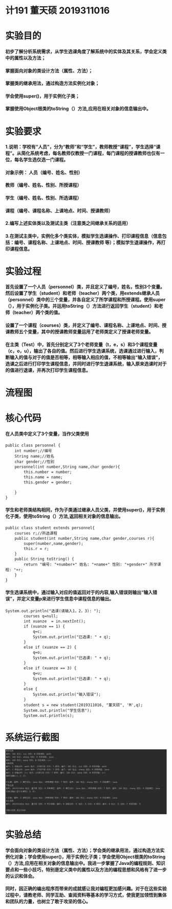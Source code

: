 # 计191 董天硕 2019311016
# 实验目的
#### 初步了解分析系统需求，从学生选课角度了解系统中的实体及其关系，学会定义类中的属性以及方法；
#### 掌握面向对象的类设计方法（属性、方法）；
#### 掌握类的继承用法，通过构造方法实例化对象；
#### 学会使用super()，用于实例化子类；
#### 掌握使用Object根类的toString（）方法,应用在相关对象的信息输出中。
# 实验要求
#### 1.说明：学校有“人员”，分为“教师”和“学生”，教师教授“课程”，学生选择“课程”。从简化系统考虑，每名教师仅教授一门课程，每门课程的授课教师也仅有一位，每名学生选仅选一门课程。
#### 对象示例：	人员（编号、姓名、性别）
####            教师（编号、姓名、性别、所授课程）
#### 			学生（编号、姓名、性别、所选课程）
#### 			课程（编号、课程名称、上课地点、时间、授课教师）
#### 2.编写上述实体类以及测试主类（注意类之间继承关系的适用）
#### 3.在测试主类中，实例化多个类实体，模拟学生选课操作、打印课程信息（信息包括：编号、课程名称、上课地点、时间、授课教师 等）；模拟学生退课操作，再打印课程信息。
# 实验过程
#### 首先设置了一个人员（personnel）类，并且定义了编号，姓名，性别3个变量。然后设置了学生（student）和老师（teacher）两个类，用extends继承人员（personnel）类中的三个变量，并各自定义了所学课程和所授课程。使用super（），用于实例化子类。并运用toString（）方法进行返回学生（student）和老师（teacher）两个类的值。
#### 设置了一个课程（courses）类，并定义了编号、课程名称、上课地点、时间、授课教师五个变量，其中的授课教师变量运用了老师类定义了授课老师变量。
#### 在主类（Test）中，首先分别定义了3个老师变量（t，e，s）和3个课程变量（c，o，u），输出了各自的值。然后进行学生选课系统，选课通过进行输入，判断输入的值与对于的值是否相等，相等输入相应的值，不相等输出“输入错误”，选课之后进行打印学生课程信息，并同时进行学生退课系统，输入原来选课时对于的值进行退课，并再次打印学生课程信息。
# 流程图
# 核心代码
#### 在人员类中定义了3个变量，当作父类使用
```
public class personnel {
    int number;//编号
    String name;//姓名
    char gender;//性别
    personnel(int number,String name,char gender){
        this.number = number;
        this.name = name;
        this.gender = gender;

    }
}
```
#### 学生和老师类结构相同，作为子类通过继承人员父类，并使用super()，用于实例化子类，使用toString（）方法,返回相关对象的信息输出。
```
public class student extends personnel{
    courses r;//所选课程
    public student(int number,String name,char gender,courses r){
        super(number,name,gender);
        this.r = r;
    }
    public String toString() {
        return "编号: "+number+" 姓名: "+name+" 性别: "+gender+" 所学课程: "+r;
    }
}
```
#### 学生选课系统中，通过输入对应的值返回对于的内容,输入错误则输出“输入错误”，并定义变量p来进行学生信息中课程信息的输出。
```
System.out.println("选课(请输入1，2，3): ");
        courses q=null;
        int xuanze  = in.nextInt();
        if (xuanze == 1) {
            q=c;
            System.out.println("已选课: " + q);
        }
        else if (xuanze == 2) {
            q=o;
            System.out.println("已选课: " + q);
        }
        else if (xuanze == 3) {
            q=u;
            System.out.println("已选课: " + q);
        }
        else {
            System.out.println("输入错误");
        }
        student s = new student(2019311016, "董天硕", 'M',q);
        System.out.println("学生信息");
        System.out.println(s);
```
# 系统运行截图
![实验结果截图](https://github.com/dongtianshuo/dongtianshuo2/blob/main/Snipaste_2020-10-14_11-06-14.png)
# 实验总结
#### 学会面向对象的类设计方法（属性、方法）；学会类的继承用法，通过构造方法实例化对象；学会使用super()，用于实例化子类；学会使用Object根类的toString（）方法,应用在相关对象的信息输出中。我进一步掌握了Java的编程规则、知识要点和一些小技巧，特别是定义类中的属性以及方法的编程思想和风格有了进一步的认识和体会。

#### 同时，因正确的编出程序而带来的成就感让我对编程更加感兴趣。对于在这些实验过程中，请教老师、同学互助、查阅资料等基本的学习方式，使我更加领悟到集体和团队的力量，也树立了敢于攻坚的信心。
